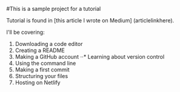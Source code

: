 #This is a sample project for a tutorial

Tutorial is found in [this article I wrote on Medium] (articlelinkhere).

I'll be covering:

1. Downloading a code editor
2. Creating a README
3. Making a GitHub account
⋅⋅* Learning about version control
4. Using the command line
5. Making a first commit
6. Structuring your files
7. Hosting on Netlify
